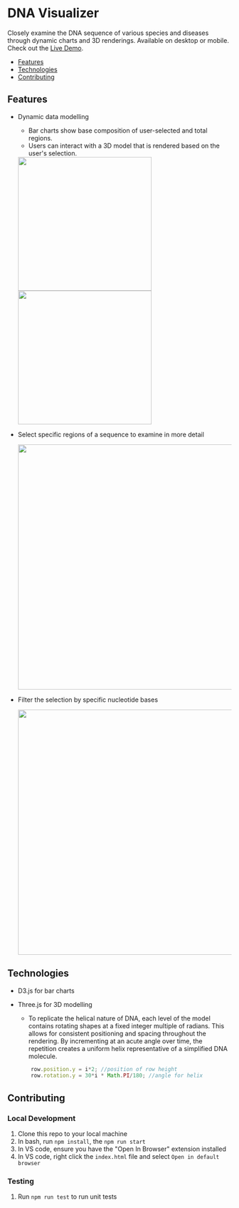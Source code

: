 
# DNA Visualizer
<!-- <img  align="right" max-width="auto" max-height="400px" src="dist/gifs/dna_mobile_strand3.gif"> -->

Closely examine the DNA sequence of various species and diseases through dynamic charts and 3D renderings. Available on desktop or mobile.
Check out the [Live Demo](https://esantos2.github.io/dna_visualizer/).

- [Features](#features)
- [Technologies](#technologies)
- [Contributing](#contributing)

## Features

- Dynamic data modelling
    - Bar charts show base composition of user-selected and total regions.
    - Users can interact with a 3D model that is rendered based on the user's selection.

    <img width="300px" height="auto" src="dist/gifs/charts1.gif">
    <img width="300px" height="auto" src="dist/gifs/strand2.gif">


- Select specific regions of a sequence to examine in more detail

    <img width="550px" height="auto" src="dist/gifs/selected_seq4.gif">

- Filter the selection by specific nucleotide bases

    <img width="550px" height="auto" src="dist/gifs/filter3.gif">



## Technologies
- D3.js for bar charts
- Three.js for 3D modelling
    - To replicate the helical nature of DNA, each level of 
    the model contains rotating shapes at a fixed integer multiple of radians. This allows for consistent positioning 
    and spacing throughout the rendering. By incrementing at an acute angle over time, the repetition creates a uniform helix 
    representative of a simplified DNA molecule.

    ```javascript
        row.position.y = i*2; //position of row height
        row.rotation.y = 30*i * Math.PI/180; //angle for helix
    ```

## Contributing

### Local Development
1. Clone this repo to your local machine
1. In bash, run `npm install`, the `npm run start`
1. In VS code, ensure you have the "Open In Browser" extension installed
1. In VS code, right click the `index.html` file and select `Open in default browser`

### Testing
1. Run `npm run test` to run unit tests